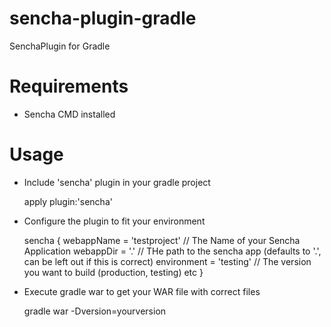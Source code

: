 sencha-plugin-gradle
====================

SenchaPlugin for Gradle

# Requirements
 - Sencha CMD installed

# Usage
 - Include 'sencha' plugin in your gradle project

	apply plugin:'sencha'

 - Configure the plugin to fit your environment

 	sencha {
        webappName = 'testproject' // The Name of your Sencha Application
        webappDir = '.' // THe path to the sencha app (defaults to '.', can be left out if this is correct)
        environment = 'testing' // The version you want to build (production, testing) etc
    }
 - Execute gradle war to get your WAR file with correct files

 	gradle war -Dversion=yourversion